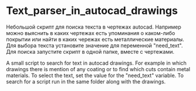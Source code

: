 # Text_parser_in_autocad_drawings

Небольшой скрипт для поиска текста в чертежах autocad. 
Например можно выяснить в каких чертежах есть упоминания о каком-либо покрытии или найти в каких чережах есть металлические материалы.
Для выбора текста установите значение для переменной "need_text".
Для поиска запустите скрипт в одной папке, вместе с чертежами.

A small script to search for text in autocad drawings.
For example in which drawings there is mention of any coating or to find which cuts contain metal materials.
To select the text, set the value for the "need_text" variable.
To search for a script run in the same folder along with the drawings.
